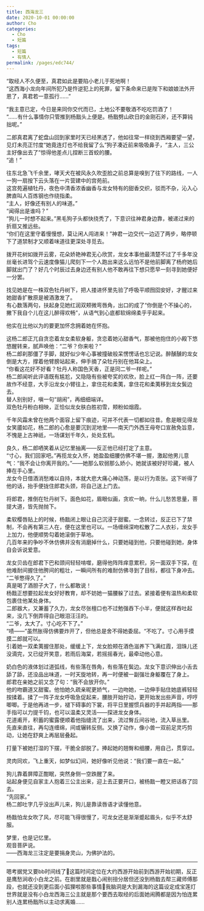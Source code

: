 ```yaml
---
title: 西海龙三
date: 2020-10-01 00:00:00
author: Cho
categories: 
  - Cho
  - 短篇
tags: 
  - 短篇
  - 有情人
permalink: /pages/edc744/
---
```

  
  
“取经人不久便至，真君如此是要陷小老儿于死地啊！  
“这西海小龙向年间所犯乃是忤逆犯上的死罪，留下条命来已是陛下和娘娘法外开恩了，真君若一意孤行……”  
  
“我主意已定，今日是来同你交代而已，土地公不要敬酒不吃吃罚酒了！  
“……有什么事情你只管推到杨戬头上便是。杨戬劈山砍日的金刚石斧，还不算钝拙呢。”  

<!-- more -->
  
二郎真君离了蛇盘山回到家里时天已经黑透了，他如往常一样绕到西厢要望一望，见灯未亮正忖度“她竟连灯也不给我留了么”狗子凑近前来吸吸鼻子，“主人，三公主好像出去了”惊得他差点儿捏断三首蛟的腰。  
“追！”  
  
往东北急飞千余里，哮天犬在被风永久吹歪脸之前总算是嗅到了往下的路线，一人一狗一扇按下云头落在一片营建中的宫苑前。  
这宫苑遍植牡丹，夜色中清香浓香幽香与龙女特有的甜香交织，驳而不杂，沁入心脾直叫人百炼钢也作绕指柔。  
“主人，好像还有别人的味道。”  
“闻得出是谁吗？”  
“狗儿一时想不起来。”黑毛狗子头都快挠秃了，下意识往神君身边靠，被递过来的折扇又推远些。  
“你们在这里守着慢慢想，莫让闲人闯进来！”神君一边交代一边迈了两步，略停顿下了道禁制才又顺着味道往更深处寻觅去。  
  
拨开花树如拨开云雾，花朵娇艳神君无心欣赏，龙女本事他最清楚不过了千多年没丝毫长进驾个云速度像猫儿爬刻下一个人跑出来这么远怕不是他前脚离了杨府她后脚就出门了？好几个时辰过去身边还有别人他不敢再往下想只愿早一刻寻到她便好一分罢。  
  
找见她是在一株双色牡丹树下，把人搂进怀里先验了呼吸平顺囫囵安好，才醒过来她甜香扩散原是被酒激发了。  
有心数落两句，扶起身见她红润双颊微弯唇角，出口的成了“你倒是个不操心的，撇下我自个儿在这儿醉得欢畅”，从语气到心底都软绵绵柔乎乎起来。  
  
他实在比他以为的要更加怀念拥着她在怀抱。  
  
这杨二郎正兀自贪恋着龙女柔软身躯，贪恋着她沁甜香气，那被他抱住的小殿下悠悠醒转来，腻声唤他：“二爷？你来啦？”  
杨二郎刹那僵了手脚，就好似少年心事被撞破般呆愣愣话也忘记说。醉醺醺的龙女倒是大方，撑着他臂膀站起来，伸手摘了朵牡丹别在他耳朵上。  
“你看这花好不好看？牡丹人称国色天香，正是同二爷一样呢。”  
杨二郎闻听此评语既有尴尬，又隐隐有些被夸奖的欢欣，脸上红一阵白一阵，还要故作不经意，大手沿龙女小臂往上，拿住花和柔荑，拿住花和柔荑移到龙女鬓边去。  
替人别别好，嗔一句“胡闹”，再细细端详。  
双色牡丹粉白相映，正恰似龙女肤白胜初雪，颊粉如烟霞。  
  
千年风霜未曾在他两个面容上留下痕迹，可并不代表一切都如往昔。愈是眼见得龙女笑靥如花，杨二郎的心愈是要沉到泥地里——南天门外西王母夸口宣赦免旨意，不愧是上古神祇，一场谋划千年久，处处玄机。  
  
良久，杨二郎哂笑着从记忆里抽离——反正他已经打定了主意。  
“寸心，我们回家吧。”再揽龙女入怀，她盈盈细腰仿佛不堪一握，激起他男儿意气：“我不会让你离开我的。”——她那么软弱那么娇小，她就该被好好珍藏，被人捧在手心里。  
龙女今日借酒消愁难以自持，本就大悲大痛心神动荡，是以行为乖张。这下听得了他的话，抬手便拢住郎君头颈，将自己送上门去。  
  
将郎君，推倒在牡丹树下。面色如花，眉眼似画，贪欢一晌，什么儿愁苦思量，菩提大道，皆先抛抛下。  
  
柔软樱唇贴上的时候，杨戬闭上眼让自己沉浸于甜蜜。一念转过，反正已下了禁制，不会再有第三人在，便在这里也可以。一场缠绵深吻松散了二人衣衫，龙女手上加力，他便顺势勾着她滚倒于草地。  
几百年来的争吵不休仿佛并没有消磨掉什么，只要她碰到他，只要他碰到她，身体自会诉说爱意。  
  
龙女贝齿在郎君下巴和颈间轻轻啃噬，磨得他阵阵痒意累积，另一面双手下探，在他难耐间握住他胯间的粗壮，一瞬间所有的难耐仿佛寻到了目标，都往下身冲去。  
“二爷憋得久了。”  
真是喝了酒胆子大了，什么都敢说！  
杨戬正想要拉起龙女好好教育，却不妨她一猫腰躲了过去。紧接着便有温热和柔软包裹住他某处身体。  
二郎器大，又兼蓄了久力，龙女尽张檀口也不过勉强吞下小半，便就这样吞吐起来，没几下倒弄得自己眼泪汪汪的。  
“二爷，太大了。寸心吃不下了。”  
“啧——”虽然胀得仿佛要炸开了，但他总是舍不得她委屈。“不吃了。寸心用手摸摸二郎就可以。  
引着她一双柔荑握住那处，缓缓上下，龙女脸颊在酒色滋养下飞满红霞，泪珠儿还没滴完，又已绽开笑意，若雨后海棠，若摇摇春光，最牵动他心意。  
  
奶白色的液体划过道弧线，有些落在唇角，有些落在鬓边。龙女下意识伸出小舌去舔了舔，还没品出味道，一时天旋地转，再一时便被一副强壮身躯覆在了身上。  
郎君在亲她之前又念了句：“我不会放开你。”  
他的吻霸道又甜蜜。他怕她久疏亲昵更娇气，一边吻她，一边伸手贴住她底裤轻轻按揉着。揉了一阵子龙女呼吸急促起来，腰肢开始拧动，更开始发出些声音，哼哼唧唧。于是他再进一步，褪下碍事的下裳，将平日里握惯兵器的手并起两指——那手指可以力提千钧，也可以温柔又灵活——探进龙女身体。  
花道甫开，积蓄的蜜露便顺着他指缝流了出来，流过臀丘间谷地，流入草丛里。  
先直来直往，再勾连缠绵，间或辗转反侧。又换了动作，像小兽一双前足灵巧剪动，让她在舒爽上再层层叠起。  
  
打量下被她打湿的下摆，干脆全部脱了。捧起她的翘臀和细腰，用自己，贯穿过。  
  
灵肉同欢，飞上重天，如梦似幻间，她好像听见他说：“我们要一直在一起。”  
  
  
狗儿靠着屏障正酣眠，突然身侧一空跌醒了来。  
站起身便见自家主人抱着三公主出来，迎上去正要开口，被杨戬一瞪又把话吞了回去。  
“先回家。”  
杨二郎吐字几乎没出声儿来，狗儿是靠读唇语才读懂他意。  
  
杨戬怕龙女吹了风，尽可能飞得很慢了，可龙女还是渐渐蹙起眉头，似乎不太舒服。  
  
梦里，也是记忆里。  
观音菩萨说。  
——西海龙三注定是要捐身灵山，为佛护法的。  
  
---  
嗯考据党又要bb时间线了👀这篇时间定位在大约西游开始前到西游开始初期，反正是鹰愁涧收小白龙之前。在剧里就是戬心闹别扭分居但还没到杨戬去帮三藏师傅那段，也就还没到更后面小狐狸啦那些事情🤪我脑洞是大到漏海的这篇设定成宝莲灯世界就是没有小白龙西海三公主就是那个要西去取经的后面她闹腾都是因为怕连累别人连累杨戬所以主动求离婚……
